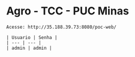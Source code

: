 # Agro - TCC - PUC Minas
	
	Acesse: http://35.188.39.73:8080/poc-web/

	| Usuario | Senha |
	| --- | --- |
	| admin | admin |